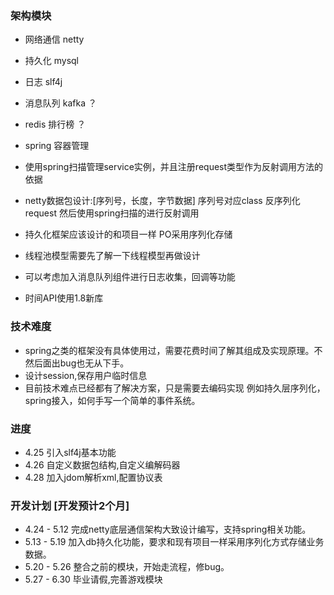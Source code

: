 ### 架构模块
*   网络通信  netty 
*   持久化    mysql
*   日志      slf4j
*   消息队列  kafka ？
*   redis    排行榜 ？
*   spring   容器管理


* 使用spring扫描管理service实例，并且注册request类型作为反射调用方法的依据
* netty数据包设计:[序列号，长度，字节数据] 序列号对应class 反序列化request 然后使用spring扫描的进行反射调用
* 持久化框架应该设计的和项目一样 PO采用序列化存储
* 线程池模型需要先了解一下线程模型再做设计
* 可以考虑加入消息队列组件进行日志收集，回调等功能
* 时间API使用1.8新库

### 技术难度
* spring之类的框架没有具体使用过，需要花费时间了解其组成及实现原理。不然后面出bug也无从下手。
* 设计session,保存用户临时信息
* 目前技术难点已经都有了解决方案，只是需要去编码实现 例如持久层序列化，spring接入，如何手写一个简单的事件系统。


### 进度
* 4.25 引入slf4j基本功能
* 4.26 自定义数据包结构,自定义编解码器
* 4.28 加入jdom解析xml,配置协议表

### 开发计划 [开发预计2个月]
* 4.24 - 5.12 完成netty底层通信架构大致设计编写，支持spring相关功能。
* 5.13 - 5.19 加入db持久化功能，要求和现有项目一样采用序列化方式存储业务数据。
* 5.20 - 5.26 整合之前的模块，开始走流程，修bug。
* 5.27 - 6.30 毕业请假,完善游戏模块


